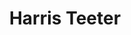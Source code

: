 ---
title: "Harris Teeter"
url: /charlottesville/harris-teeter-community-street/
shop: Supermarkt
---